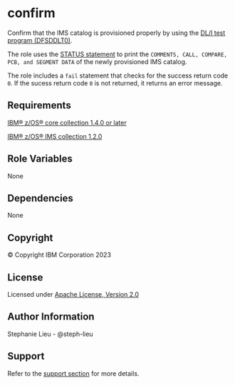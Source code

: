 confirm
=========

Confirm that the IMS catalog is provisioned properly by using the [DL/I test program (DFSDDLT0)](https://www.ibm.com/docs/en/ims/15.3.0?topic=reference-dli-test-program-dfsddlt0). 

The role uses the [STATUS statement](https://www.ibm.com/docs/en/ims/15.3.0?topic=reference-status-statement) to print the `COMMENTS, CALL, COMPARE, PCB, and SEGMENT DATA` of the newly provisioned IMS catalog. 

The role includes a `fail` statement that checks for the success return code `0`. If the sucess return code `0` is not returned, it returns an error message. 

Requirements
------------

[IBM&reg; z/OS&reg; core collection 1.4.0 or later](https://galaxy.ansible.com/ibm/ibm_zos_core)

[IBM&reg; z/OS&reg; IMS collection 1.2.0](https://galaxy.ansible.com/ibm/ibm_zos_ims)

Role Variables
--------------

None

Dependencies
------------

None


Copyright
---------

© Copyright IBM Corporation 2023

License
-------

Licensed under [Apache License, Version 2.0](https://opensource.org/licenses/Apache-2.0)

Author Information
------------------

Stephanie Lieu - @steph-lieu

Support
-------

Refer to the [support section](https://github.com/IBM/z_ansible_collections_samples/blob/master/README.md#support) for more details.
